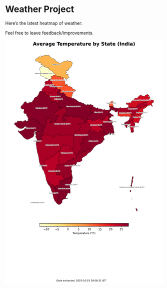 # Weather Project

Here’s the latest heatmap of weather:

Feel free to leave feedback/improvements.

![India Heatmap](docs/assets/india_heatmap.png?v=FCD0FA)
